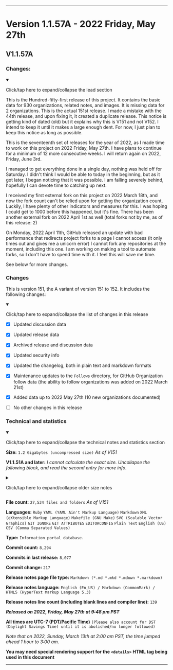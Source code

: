 ***

# Version 1.1.57A - 2022 Friday, May 27th

## V1.1.57A

### Changes:

<details open><summary><p lang="en">Click/tap here to expand/collapse the lead section</p></summary>

This is the Hundred-fifty-first release of this project. It contains the basic data for 930 organizations, related notes, and images. It is missing data for 2 organizations. This is the actual 151st release. I made a mistake with the 44th release, and upon fixing it, it created a duplicate release. This notice is getting kind of dated (old) but it explains why this is V151 and not V152. I intend to keep it until it makes a large enough dent. For now, I just plan to keep this notice as long as possible.

This is the seventeenth set of releases for the year of 2022, as I made time to work on this project on 2022 Friday, May 27th. I have plans to continue for a minimum of 12 more consecutive weeks. <!-- The number hasn't gone down, as more entries are still being added on an almost-daily basis. !--> I will return again on 2022, Friday, June 3rd.

I managed to get everything done in a single day, nothing was held off for Saturday. I didn't think I would be able to today in the beginning, but as it got later, I began noticing that it was possible. I am falling severely behind, hopefully I can devote time to catching up next.

I received my first external fork on this project on 2022 March 18th, and now the fork count can't be relied upon for getting the organization count. Luckily, I have plenty of other indicators and measures for this. I was hoping I could get to 1000 before this happened, but it's fine. There has been another external fork on 2022 April 1st as well (total forks not by me, as of this release: 2)

On Monday, 2022 April 11th, GitHub released an update with bad performance that redirects project forks to a page I cannot access (it only times out and gives me a unicorn error) I cannot fork any repositories at the moment, including this one. I am working on making a tool to automate forks, so I don't have to spend time with it. I feel this will save me time. 

See below for more changes.

</details>

### Changes

This is version 151, the A variant of version 151 to 152. It includes the following changes:

<details open><summary><p>Click/tap here to expand/collapse the list of changes in this release</p></summary>

- [x] Updated discussion data

- [x] Updated release data

- [x] Archived release and discussion data

<!--
- [X] Archived 2 new issues
!-->

- [x] Updated security info

<!--
- [x] Updated the main `README.md` file
!-->

- [x] Updated the changelog, both in plain text and markdown formats

- [x] Maintenance updates to the `Follows` directory, for GitHub Organization follow data (the ability to follow organizations was added on 2022 March 21st)

<!--
- [x] Updated gem files
!-->

<!--
- [x] Updated the `.gitattributes` file
!-->

<!--
- [x] Added the `ACRONYMS.md` file to list acronyms used on this project
!-->

<!--
- [x] Deleted 4 `IGNORE.md` files
!-->

<!--
- [x] Deleted 3 `IGNORE.md` files
!-->

<!--
- [x] Began adding support for 2022 data
!-->

<!--
- [x] Updated Git navigation data
!-->

- [x] Added data up to 2022 May 27th (10 new organizations documented)

<!--
- [x] Added 4 image files to the GitHub Organization follows directory (follow and unfollow buttons, in light and dark modes)
!-->

- [ ] No other changes in this release

</details>

### Technical and statistics

<details open><summary><p lang="en">Click/tap here to expand/collapse the technical notes and statistics section</p></summary>

**Size:** `1.2 Gigabytes (uncompressed size)` _As of V151_

**V1.1.51A and later:** _I cannot calculate the exact size. Uncollapse the following block, and read the second entry for more info._

<details><summary><p lang="en">Click/tap here to expand/collapse older size notes</p></summary>

1. _Why is this release so much larger? **(V1.1.48A)** A large image file (8.137 megabytes) was used more than 2 times, and there was a significant increase in documentation, along with other large image files, and clones of the changelog and security log._

2. _I can no longer document the exact size of the project **(V1.1.51A)** the project has exceeded 1000 Megabytes in size, and I can't cover the size down to the exact megabyte anymore, as I don't have any Linux software to do this yet._

3. _The total size reached 1.1 gigabytes on V141_

4. _The total size reached 1.2 gigabytes on V149_

</details>

**File count:** `27,534 files and folders` _As of V151_

**Languages:** `Ruby` `YAML (YAML Ain't Markup Language)` `Markdown` `XML (eXtensible Markup Language)` `Makefile (GNU Make)` `SVG (Scalable Vector Graphics)` `GIT IGNORE` `GIT ATTRIBUTES` `EDITORCONFIG` `Plain Text` `English (US)` `CSV (Comma Separated Values)`

**Type:** `Information portal database.`

**Commit count:** `8,294`

**Commits in last release:** `8,077`

**Commit change:** `217`

**Release notes page file type:** `Markdown (*.md *.mkd *.mdown *.markdown)`

**Release notes language:** `English (En_US) / Markdown (CommonMark) / HTML5 (HyperText Markup Language 5.3)`

**Release notes line count (including blank lines and compiler line):** `139`

***Released on 2022, Friday, May 27th at 9:48 pm PST***

**All times are UTC-7 (PDT/Pacific Time)** `(Please also account for DST (Daylight Savings Time) until it is abolished/no longer followed)`

_Note that on 2022, Sunday, March 13th at 2:00 am PST, the time jumped ahead 1 hour to 3:00 am._

**You may need special rendering support for the `<details>` HTML tag being used in this document**

</details>

***
